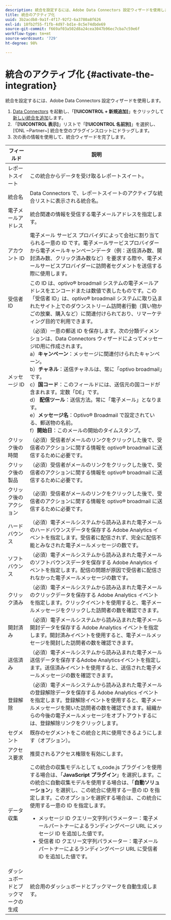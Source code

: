 ```yaml
---
description: 統合を設定するには、Adobe Data Connectors 設定ウィザードを使用します。
title: 統合のアクティブ化
uuid: 3b2acdb8-9a1f-4f17-92f2-6a3780a8f626
exl-id: 18fb2f55-f1fb-4d97-bd1e-8c5e74dbde69
source-git-commit: f669af03a502d8a24cea3047b96ec7cba7c59e6f
workflow-type: tm+mt
source-wordcount: '729'
ht-degree: 98%

---
```


# 統合のアクティブ化 {#activate-the-integration}

統合を設定するには、Adobe Data Connectors 設定ウィザードを使用します。

1. [Data Connectors](https://experienceleague.adobe.com/docs/analytics/import/dataconnectors/getting-started-data-connectors.html) を起動し、「**[!UICONTROL + 新規追加]**」をクリックして[新しい統合を追加](https://experienceleague.adobe.com/docs/analytics/import/dataconnectors/getting-started-data-connectors.html)します。
1. 「**[!UICONTROL 表示]**」リストで「**[!UICONTROL 名前別]**」を選択し、[!DNL ~Partner~] 統合を空のプラグインスロットにドラッグします。
1. 次の表の情報を使用して、統合ウィザードを完了します。

| フィールド | 説明 |
|--- |--- |
| レポートスイート | この統合からデータを受け取るレポートスイート。 |
| 統合名 | Data Connectors で、レポートスイートのアクティブな統合リストに表示される統合名。 |
| 電子メールアドレス | 統合関連の情報を受信する電子メールアドレスを指定します。 |
| アカウント ID | 電子メール サービス プロバイダによって会社に割り当てられる一意の ID です。電子メールサービスプロバイダーから電子メールキャンペーンデータ（例：送信済み数、開封済み数、クリック済み数など）を要求する際や、電子メールサービスプロバイダーに訪問者セグメントを送信する際に使用します。 |
| 受信者 ID | この ID は、optivo® broadmail システムの電子メールアドレスをエンコードまたは数値で表したものです。この「受信者 ID」は、optivo® broadmail システムに取り込まれたサイト上でのダウンストリーム訪問者行動（買い物かごの放棄、購入など）に関連付けられており、リマーケティング目的で利用できます。 |
| メッセージ ID | （必須）一意の郵送 ID を保存します。次の分類ディメンションは、Data Connectors ウィザードによってメッセージID用に作成されます。 <br>a）**キャンペーン**：メッセージに関連付けられたキャンペーン。<br>b）**チャネル**：送信チャネルは、常に「optivo broadmail」です。<br>c）**国コード**：このフィールドには、送信元の国コードが含まれます。定数「DE」です。<br>d） **配信ツール**：送信方法。常に「電子メール」となります。<br>e）**メッセージ名**：Optivo® Broadmail で設定されている、郵送物の名前。<br>f）**開始日**：このメールの開始のタイムスタンプ。 |
| クリック後の時間 | （必須）受信者がメールのリンクをクリックした後で、受信者のアクションに関する情報を optivo® broadmail に送信するために必要です。 |
| クリック後の製品 | （必須）受信者がメールのリンクをクリックした後で、受信者のアクションに関する情報を optivo® broadmail に送信するために必要です。 |
| クリック後のアクション | （必須）受信者がメールのリンクをクリックした後で、受信者のアクションに関する情報を optivo® broadmail に送信するために必要です。 |
| ハードバウンス | （必須）電子メールシステムから読み込まれた電子メールのハードバウンスデータを保存する Adobe Analytics イベントを指定します。受信者に配信されず、完全に配信不能とみなされた電子メールメッセージの数です。 |
| ソフトバウンス | （必須）電子メールシステムから読み込まれた電子メールのソフトバウンスデータを保存する Adobe Analytics イベントを指定します。配信の問題が原因で受信者に配信されなかった電子メールメッセージの数です。 |
| クリック済み | （必須）電子メールシステムから読み込まれた電子メールのクリックデータを保存する Adobe Analytics イベントを指定します。クリックイベントを使用すると、電子メールメッセージをクリックした訪問者の数を確認できます。 |
| 開封済み | （必須）電子メールシステムから読み込まれた電子メール開封データを保存する Adobe Analytics イベントを指定します。開封済みイベントを使用すると、電子メールメッセージを開封した訪問者の数を確認できます。 |
| 送信済み | （必須）電子メールシステムから読み込まれた電子メール送信データを保存するAdobe Analyticsイベントを指定します。送信済みイベントを使用すると、送信された電子メールメッセージの数を確認できます。 |
| 登録解除 | （必須）電子メールシステムから読み込まれた電子メールの登録解除データを保存する Adobe Analytics イベントを指定します。登録解除イベントを使用すると、電子メールメッセージを開いた訪問者の数を確認できます。組織からの今後の電子メールメッセージをオプトアウトするには、登録解除リンクをクリックします。 |
| セグメント | 既存のセグメントをこの統合と共に使用できるようにします（オプション）。 |
| アクセス要求 | 推奨されるアクセス権限を有効にします。 |
| データ収集 | この統合の収集モデルとして s_code.js プラグインを使用する場合は、「**JavaScript プラグイン**」を選択します。この統合に自動収集モデルを使用する場合は、「**自動ソリューション**」を選択し、この統合に使用する一意の ID を指定します。このオプションを選択する場合は、この統合に使用する一意の ID を指定します。<ul><li>メッセージ ID クエリー文字列パラメーター：電子メールパートナーによるランディングページ URL にメッセージ ID を追加した値です。</li><li>受信者 ID クエリー文字列パラメーター：電子メールパートナーによるランディングページ URL に受信者 ID を追加した値です。</li></ul> |
| ダッシュボードとブックマークの生成 | 統合用のダッシュボードとブックマークを自動生成します。 |
